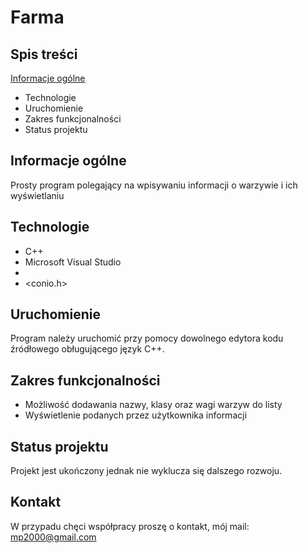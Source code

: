 # Farma
## Spis treści
[Informacje ogólne](#Informacje-ogolne)
* Technologie
* Uruchomienie
* Zakres funkcjonalności
* Status projektu
## Informacje ogólne
Prosty program polegający na wpisywaniu informacji o warzywie i ich wyświetlaniu
## Technologie
* C++
* Microsoft Visual Studio
* <iostream>
* <conio.h>
## Uruchomienie
Program należy uruchomić przy pomocy dowolnego edytora kodu źródłowego obługującego język C++.
## Zakres funkcjonalności
* Możliwość dodawania nazwy, klasy oraz wagi warzyw do listy
* Wyświetlenie podanych przez użytkownika informacji
## Status projektu
Projekt jest ukończony jednak nie wyklucza się dalszego rozwoju.
## Kontakt
W przypadu chęci współpracy proszę o kontakt, mój mail: mp2000@gmail.com

